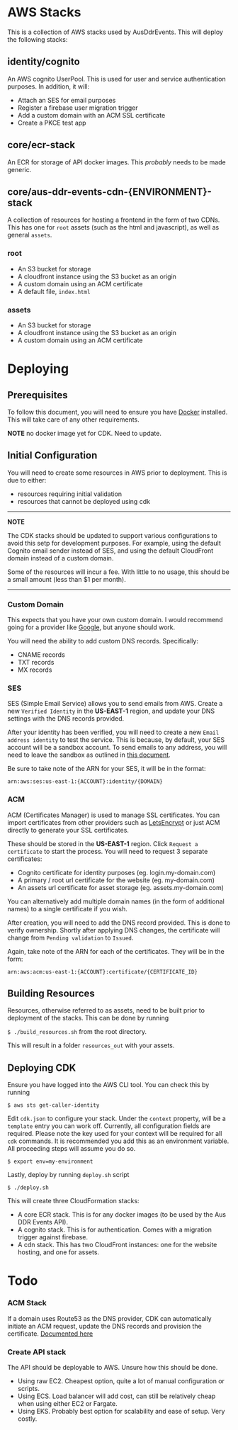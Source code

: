 # AWS Stacks

This is a collection of AWS stacks used by AusDdrEvents. This will deploy the following stacks:

## identity/cognito

An AWS cognito UserPool. This is used for user and service authentication purposes. In addition, it will:
- Attach an SES for email purposes
- Register a firebase user migration trigger
- Add a custom domain with an ACM SSL certificate
- Create a PKCE test app

## core/ecr-stack

An ECR for storage of API docker images. This _probably_ needs to be made generic.

## core/aus-ddr-events-cdn-{ENVIRONMENT}-stack

A collection of resources for hosting a frontend in the form of two CDNs. This has one for `root` assets (such as the html and javascript), as well as general `assets`.

### root

- An S3 bucket for storage
- A cloudfront instance using the S3 bucket as an origin
- A custom domain using an ACM certificate
- A default file, `index.html`

### assets

- An S3 bucket for storage
- A cloudfront instance using the S3 bucket as an origin
- A custom domain using an ACM certificate

# Deploying

## Prerequisites

To follow this document, you will need to ensure you have [Docker](https://www.docker.com/) installed. This will take care of any other requirements.

**NOTE** no docker image yet for CDK. Need to update.

## Initial Configuration

You will need to create some resources in AWS prior to deployment. This is due to either:
- resources requiring initial validation
- resources that cannot be deployed using cdk

---
**NOTE**

The CDK stacks should be updated to support various configurations to avoid this setp for development purposes. For example, using the default Cognito email sender instead of SES, and using the default CloudFront domain instead of a custom domain.

Some of the resources will incur a fee. With little to no usage, this should be a small amount (less than $1 per month).

---

### Custom Domain

This expects that you have your own custom domain. I would recommend going for a provider like [Google](https://domains.google.com/registrar/), but anyone should work.

You will need the ability to add custom DNS records. Specifically:
- CNAME records
- TXT records
- MX records

### SES

SES (Simple Email Service) allows you to send emails from AWS. Create a new `Verified Identity` in the **US-EAST-1** region, and update your DNS settings with the DNS records provided.

After your identity has been verified, you will need to create a new `Email address identity` to test the service. This is because, by default, your SES account will be a sandbox account. To send emails to any address, you will need to leave the sandbox as outlined in [this document](https://docs.aws.amazon.com/console/ses/sandbox).

Be sure to take note of the ARN for your SES, it will be in the format:

`arn:aws:ses:us-east-1:{ACCOUNT}:identity/{DOMAIN}`


### ACM

ACM (Certificates Manager) is used to manage SSL certificates. You can import certificates from other providers such as [LetsEncrypt](https://letsencrypt.org/) or just ACM directly to generate your SSL certificates.

These should be stored in the **US-EAST-1** region. Click `Request a certificate` to start the process. You will need to request 3 separate certificates:
- Cognito certificate for identity purposes (eg. login.my-domain.com)
- A primary / root url certificate for the website (eg. my-domain.com)
- An assets url certificate for asset storage (eg. assets.my-domain.com)

You can alternatively add multiple domain names (in the form of additional names) to a single certificate if you wish.

After creation, you will need to add the DNS record provided. This is done to verify ownership. Shortly after applying DNS changes, the certificate will change from `Pending validation` to `Issued`.

Again, take note of the ARN for each of the certificates. They will be in the form:

`arn:aws:acm:us-east-1:{ACCOUNT}:certificate/{CERTIFICATE_ID}`

## Building Resources

Resources, otherwise referred to as assets, need to be built prior to deployment of the stacks. This can be done by running

`$ ./build_resources.sh` from the root directory.

This will result in a folder `resources_out` with your assets.

## Deploying CDK

Ensure you have logged into the AWS CLI tool. You can check this by running

`$ aws sts get-caller-identity`

Edit `cdk.json` to configure your stack. Under the `context` property, will be a `template` entry you can work off. Currently, all configuration fields are required. Please note the key used for your context will be required for all `cdk` commands. It is recommended you add this as an environment variable. All proceeding steps will assume you do so.

`$ export env=my-environment`

Lastly, deploy by running `deploy.sh` script

`$ ./deploy.sh`

This will create three CloudFormation stacks:
- A core ECR stack. This is for any docker images (to be used by the Aus DDR Events API).
- A cognito stack. This is for authentication. Comes with a migration trigger against firebase.
- A cdn stack. This has two CloudFront instances: one for the website hosting, and one for assets.


# Todo

### ACM Stack

If a domain uses Route53 as the DNS provider, CDK can automatically initiate an ACM request, update the DNS records and provision the certificate. [Documented here](https://docs.aws.amazon.com/cdk/api/latest/docs/aws-certificatemanager-readme.html)

### Create API stack

The API should be deployable to AWS. Unsure how this should be done.

- Using raw EC2. Cheapest option, quite a lot of manual configuration or scripts.
- Using ECS. Load balancer will add cost, can still be relatively cheap when using either EC2 or Fargate.
- Using EKS. Probably best option for scalability and ease of setup. Very costly.
